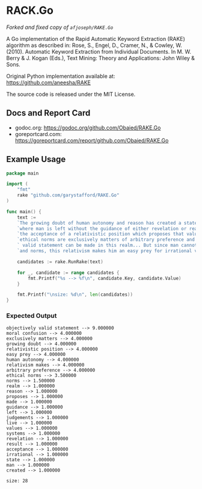 # RACK.Go

_Forked and fixed copy of `afjoseph/RAKE.Go`_

A Go implementation of the Rapid Automatic Keyword Extraction (RAKE) algorithm as described in: Rose, S., Engel, D., Cramer, N., & Cowley, W. (2010). Automatic Keyword Extraction from Individual Documents. In M. W. Berry & J. Kogan (Eds.), Text Mining: Theory and Applications: John Wiley & Sons.

Original Python implementation available at: https://github.com/aneesha/RAKE

The source code is released under the MIT License.

## Docs and Report Card

- godoc.org: <https://godoc.org/github.com/Obaied/RAKE.Go>
- goreportcard.com: <https://goreportcard.com/report/github.com/Obaied/RAKE.Go>

## Example Usage

```go
package main

import (
    "fmt"
    rake "github.com/garystafford/RAKE.Go"
)

func main() {
    text :=
    `The growing doubt of human autonomy and reason has created a state of moral confusion ` +
    `where man is left without the guidance of either revelation or reason. The result is ` +
    `the acceptance of a relativistic position which proposes that value judgements and ` +
    `ethical norms are exclusively matters of arbitrary preference and that no objectively` +
    ` valid statement can be made in this realm... But since man cannot live without values ` + 
    `and norms, this relativism makes him an easy prey for irrational value systems.`

    candidates := rake.RunRake(text)

    for _, candidate := range candidates {
        fmt.Printf("%s --> %f\n", candidate.Key, candidate.Value)
    }

    fmt.Printf("\nsize: %d\n", len(candidates))
}
```

### Expected Output

```text
objectively valid statement --> 9.000000
moral confusion --> 4.000000
exclusively matters --> 4.000000
growing doubt --> 4.000000
relativistic position --> 4.000000
easy prey --> 4.000000
human autonomy --> 4.000000
relativism makes --> 4.000000
arbitrary preference --> 4.000000
ethical norms --> 3.500000
norms --> 1.500000
realm --> 1.000000
reason --> 1.000000
proposes --> 1.000000
made --> 1.000000
guidance --> 1.000000
left --> 1.000000
judgements --> 1.000000
live --> 1.000000
values --> 1.000000
systems --> 1.000000
revelation --> 1.000000
result --> 1.000000
acceptance --> 1.000000
irrational --> 1.000000
state --> 1.000000
man --> 1.000000
created --> 1.000000

size: 28
```
